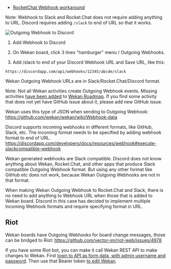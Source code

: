 - [RocketChat Webhook workaround](https://github.com/wekan/univention/issues/15)

Note: Webhook to Slack and Rocket.Chat does not require adding anything to URL. Discord requires adding `/slack` to end of URL so that it works.

<img src="https://wekan.fi/outgoing-webhook-discord.gif" alt="Outgoing Webhook to Discord" />

1. Add Webhook to Discord

2. On Wekan board, click 3 lines "hamburger" menu / Outgoing Webhooks.

3. Add /slack to end of your Discord Webhook URL and Save URL, like this: 

```
https://discordapp.com/api/webhooks/12345/abcde/slack
```

Wekan Outgoing Webhook URLs are in Slack/Rocket.Chat/Discord format.

Note: Not all Wekan activities create Outgoing Webhook events. Missing activities [have been added](https://github.com/wekan/wekan/issues?utf8=%E2%9C%93&q=is%3Aissue+is%3Aopen+webhook) to [Wekan Roadmap](https://github.com/wekan/wekan/projects/2). If you find some activity that does not yet have GitHub issue about it, please add new GitHub issue.

Wekan uses this type of JSON when sending to Outgoing Webhook:
https://github.com/wekan/wekan/wiki/Webhook-data

Discord supports incoming webhooks in different formats, like GitHub, Slack, etc. The incoming format needs to be specified by adding webhook format to end of URL.
https://discordapp.com/developers/docs/resources/webhook#execute-slackcompatible-webhook

Wekan generated webhooks are Slack compatible. Discord does not know anything about Wekan, Rocket.Chat, and other apps that produce Slack compatible Outgoing Webhook format. But using any other format like GitHub etc does not work, because Wekan Outgoing Webhooks are not in that format.

When making Wekan Outgoing Webhook to Rocket.Chat and Slack, there is no need to add anything to Webhook URL when those that is added to Wekan board. Discord in this case has decided to implement multiple Incoming Webhook formats and require specifying format in URL.

## Riot

Wekan boards have Outgoing Webhooks for board change messages, those can be bridged to Riot:
https://github.com/vector-im/riot-web/issues/4978

If you have some Riot bot, you can make it call Wekan REST API to make changes to Wekan.
First [login to API as form data, with admin username and password](REST-API#example-call---as-form-data). Then use that Bearer token [to edit Wekan](https://wekan.fi/api/).